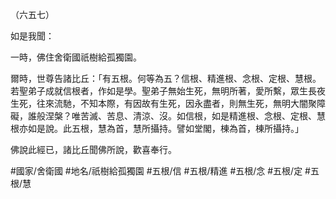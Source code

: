 （六五七）

如是我聞：

一時，佛住舍衛國祇樹給孤獨園。

爾時，世尊告諸比丘：「有五根。何等為五？信根、精進根、念根、定根、慧根。若聖弟子成就信根者，作如是學。聖弟子無始生死，無明所著，愛所繫，眾生長夜生死，往來流馳，不知本際，有因故有生死，因永盡者，則無生死，無明大闇聚障礙，誰般涅槃？唯苦滅、苦息、清涼、沒。如信根，如是精進根、念根、定根、慧根亦如是說。此五根，慧為首，慧所攝持。譬如堂閣，棟為首，棟所攝持。」

佛說此經已，諸比丘聞佛所說，歡喜奉行。

#國家/舍衛國
#地名/祇樹給孤獨園
#五根/信
#五根/精進
#五根/念
#五根/定
#五根/慧
